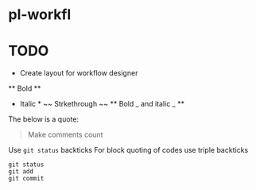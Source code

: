 # pl-workfl

# TODO
- Create layout for workflow designer

** Bold **
* Italic *
~~ Strkethrough ~~
** Bold _ and italic _ **

The below is a quote:
> Make comments count

Use `git status` backticks 
For block quoting of codes use triple backticks
```
git status
git add
git commit
```
